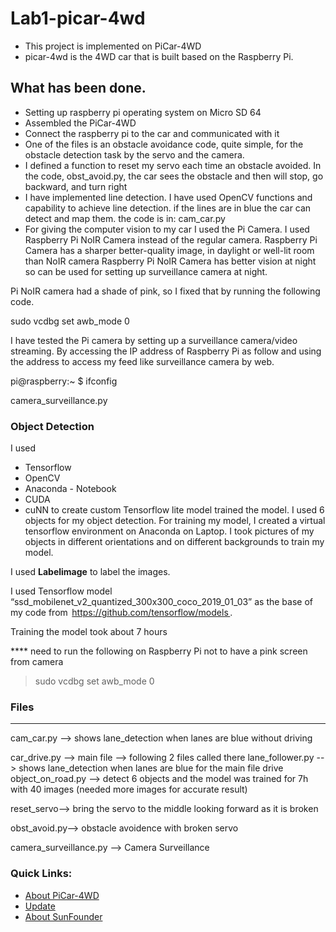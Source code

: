# Lab1-picar-4wd

* This project is implemented on PiCar-4WD
* picar-4wd is the 4WD car that is built based on the Raspberry Pi.

## What has been done.
* Setting up raspberry pi operating system on Micro SD 64 
* Assembled the PiCar-4WD 
* Connect the raspberry pi to the car and communicated with it 
* One of the files is an obstacle avoidance code, quite simple, for the obstacle detection task by the servo and the camera. 
* I defined a function to reset my servo each time an obstacle avoided.
In the code, obst_avoid.py, the car sees the obstacle and then will stop, go backward, and turn right 
* I have implemented line detection. I have used OpenCV functions and capability to achieve line detection. if the lines are in blue the car can detect and map them. 
the code is in: cam_car.py 
* For giving the computer vision to my car I used the Pi Camera. I used Raspberry Pi NoIR Camera instead of the regular camera. 
Raspberry Pi Camera has a sharper better-quality image, in daylight or well-lit room than NoIR camera 
Raspberry Pi NoIR Camera has better vision at night so can be used for setting up surveillance camera at night. 

Pi NoIR camera had a shade of pink, so I fixed that by running the following code. 

sudo vcdbg set awb_mode 0   

I have tested the Pi camera by setting up a surveillance camera/video streaming. By accessing the IP address of Raspberry Pi as follow and using the address to access my feed like surveillance camera by web. 

pi@raspberry:~ $ ifconfig 
 
camera_surveillance.py

### Object Detection  

I used 
* Tensorflow
* OpenCV
* Anaconda - Notebook
* CUDA
* cuNN 
to create custom Tensorflow lite model trained the model. I used 6 objects for my object detection. 
For training my model, I created a virtual tensorflow environment on Anaconda on Laptop. 
I took pictures of my objects in different orientations and on different backgrounds to train my model. 

I used **Labelimage** to label the images.

I used Tensorflow model “ssd_mobilenet_v2_quantized_300x300_coco_2019_01_03” as the base of my code from  https://github.com/tensorflow/models . 
 
Training the model took about 7 hours


**** need to run the following on Raspberry Pi not to have a pink screen from camera

>sudo vcdbg set awb_mode 0 

### Files
-------------------------------------------
cam_car.py --> shows lane_detection when lanes are blue without driving

car_drive.py --> main file --> following 2 files called there
lane_follower.py --> shows lane_detection when lanes are blue for the main file drive
object_on_road.py --> detect 6 objects and the model was trained for 7h with 40 images
(needed more images for accurate result)

reset_servo--> bring the servo to the middle looking forward as it is broken

obst_avoid.py--> obstacle avoidence with broken servo

camera_surveillance.py --> Camera Surveillance

### Quick Links:

 * [About PiCar-4WD](#about_this_module)
 * [Update](#update)
 * [About SunFounder](#about_sunfounder)

<a id="about_this_module"></a>


